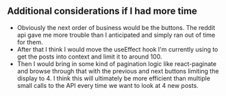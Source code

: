 ## Additional considerations if I had more time

- Obviously the next order of business would be the buttons. The reddit api gave me more trouble than I anticipated and simply ran out of time for them.
- After that I think I would move the useEffect hook I'm currently using to get the posts into context and limit it to around 100.
- Then I would bring in some kind of pagination logic like react-paginate and browse through that with the previous and next buttons limiting the display to 4. I think this will ultimately be more efficient than multiple small calls to the API every time we want to look at 4 new posts.
